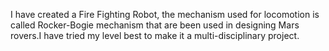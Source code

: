 I have created a Fire Fighting Robot, the mechanism used for locomotion is called Rocker-Bogie mechanism that are been used in designing Mars rovers.I have tried my level best to make it a multi-disciplinary project.
